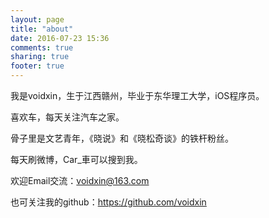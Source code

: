 ```yaml
---
layout: page
title: "about"
date: 2016-07-23 15:36
comments: true
sharing: true
footer: true
---
```

我是voidxin，生于江西赣州，毕业于东华理工大学，iOS程序员。

喜欢车，每天关注汽车之家。

骨子里是文艺青年，《晓说》和《晓松奇谈》的铁杆粉丝。

每天刷微博，Car_車可以搜到我。

欢迎Email交流：voidxin@163.com

也可关注我的github：https://github.com/voidxin

